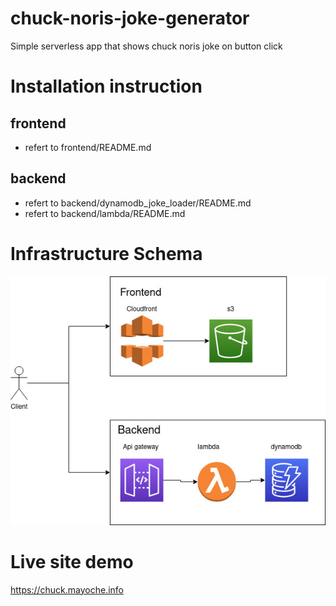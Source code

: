 # chuck-noris-joke-generator

Simple serverless app that shows chuck noris joke on button click

# Installation instruction

## frontend
- refert to frontend/README.md

## backend
- refert to backend/dynamodb_joke_loader/README.md
- refert to backend/lambda/README.md

# Infrastructure Schema

![Schema ](schema/chuck-norris-joke-generator.jpg "Schema")

# Live site demo

https://chuck.mayoche.info
